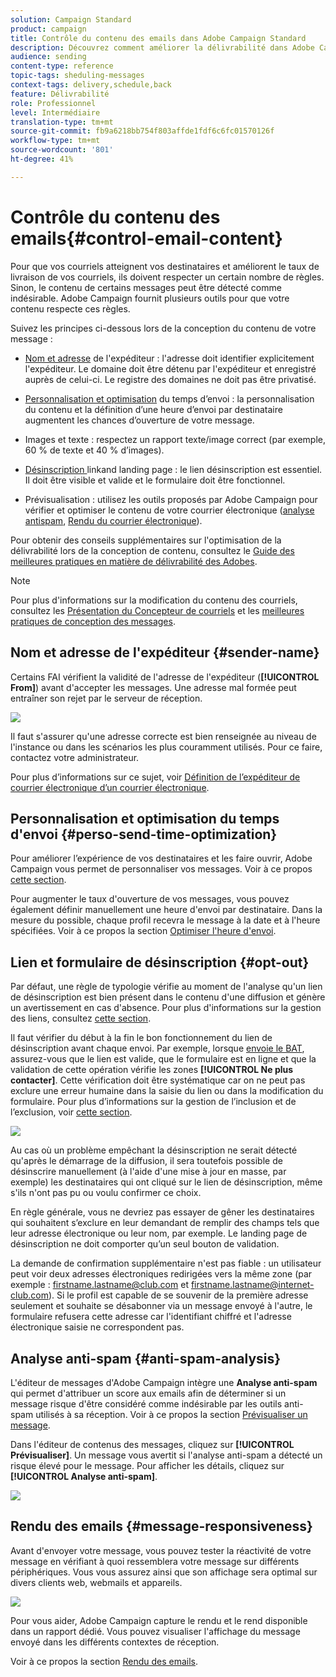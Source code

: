 ```yaml
---
solution: Campaign Standard
product: campaign
title: Contrôle du contenu des emails dans Adobe Campaign Standard
description: Découvrez comment améliorer la délivrabilité dans Adobe Campaign Standard en modifiant le contenu de vos emails.
audience: sending
content-type: reference
topic-tags: sheduling-messages
context-tags: delivery,schedule,back
feature: Délivrabilité
role: Professionnel
level: Intermédiaire
translation-type: tm+mt
source-git-commit: fb9a6218bb754f803affde1fdf6c6fc01570126f
workflow-type: tm+mt
source-wordcount: '801'
ht-degree: 41%

---
```



# Contrôle du contenu des emails{#control-email-content}

<!--TO KEEP because specific to Campaign-->

Pour que vos courriels atteignent vos destinataires et améliorent le taux de livraison de vos courriels, ils doivent respecter un certain nombre de règles. Sinon, le contenu de certains messages peut être détecté comme indésirable. Adobe Campaign fournit plusieurs outils pour que votre contenu respecte ces règles.

Suivez les principes ci-dessous lors de la conception du contenu de votre message :

* [Nom et adresse](#sender-name) de l&#39;expéditeur : l&#39;adresse doit identifier explicitement l&#39;expéditeur. Le domaine doit être détenu par l&#39;expéditeur et enregistré auprès de celui-ci. Le registre des domaines ne doit pas être privatisé.

   <!--**Subject**: Avoid excessive capitalization and punctuation, and words that are frequently used by spammers ("Win", "Free", etc.).-->
* [Personnalisation et optimisation](#perso-send-time-optimization) du temps d’envoi : la personnalisation du contenu et la définition d’une heure d’envoi par destinataire augmentent les chances d’ouverture de votre message.
* Images et texte : respectez un rapport texte/image correct (par exemple, 60 % de texte et 40 % d’images).
* [Désinscription ](#opt-out) linkand landing page : le lien désinscription est essentiel. Il doit être visible et valide et le formulaire doit être fonctionnel.
* Prévisualisation : utilisez les outils proposés par Adobe Campaign pour vérifier et optimiser le contenu de votre courrier électronique ([analyse antispam](#anti-spam-analysis), [Rendu du courrier électronique](#message-responsiveness)).

Pour obtenir des conseils supplémentaires sur l&#39;optimisation de la délivrabilité lors de la conception de contenu, consultez le [Guide des meilleures pratiques en matière de délivrabilité des Adobes](https://experienceleague.adobe.com/docs/deliverability-learn/deliverability-best-practice-guide/content-best-practices-for-optimal-delivery.html).

>[!NOTE]
>
>Pour plus d&#39;informations sur la modification du contenu des courriels, consultez les [Présentation du Concepteur de courriels](../../designing/using/designing-content-in-adobe-campaign.md) et les [meilleures pratiques de conception des messages](../../designing/using/designing-content-in-adobe-campaign.md#content-design-best-practices).

## Nom et adresse de l&#39;expéditeur {#sender-name}

Certains FAI vérifient la validité de l&#39;adresse de l&#39;expéditeur (**[!UICONTROL From]**) avant d&#39;accepter les messages. Une adresse mal formée peut entraîner son rejet par le serveur de réception.

![](assets/delivery_content_edition16.png)

Il faut s&#39;assurer qu&#39;une adresse correcte est bien renseignée au niveau de l&#39;instance ou dans les scénarios les plus couramment utilisés. Pour ce faire, contactez votre administrateur.

Pour plus d’informations sur ce sujet, voir [Définition de l’expéditeur de courrier électronique d’un courrier électronique](../../designing/using/subject-line.md#email-sender).

## Personnalisation et optimisation du temps d&#39;envoi {#perso-send-time-optimization}

Pour améliorer l’expérience de vos destinataires et les faire ouvrir, Adobe Campaign vous permet de personnaliser vos messages. Voir à ce propos [cette section](../../designing/using/personalization.md).

Pour augmenter le taux d&#39;ouverture de vos messages, vous pouvez également définir manuellement une heure d&#39;envoi par destinataire. Dans la mesure du possible, chaque profil recevra le message à la date et à l&#39;heure spécifiées. Voir à ce propos la section [Optimiser l&#39;heure d&#39;envoi](../../sending/using/optimizing-the-sending-time.md).

## Lien et formulaire de désinscription {#opt-out}

Par défaut, une règle de typologie vérifie au moment de l&#39;analyse qu&#39;un lien de désinscription est bien présent dans le contenu d&#39;une diffusion et génère un avertissement en cas d&#39;absence. Pour plus d&#39;informations sur la gestion des liens, consultez [cette section](../../designing/using/links.md).

Il faut vérifier du début à la fin le bon fonctionnement du lien de désinscription avant chaque envoi. Par exemple, lorsque [envoie le BAT](../../sending/using/sending-proofs.md), assurez-vous que le lien est valide, que le formulaire est en ligne et que la validation de cette opération vérifie les zones **[!UICONTROL Ne plus contacter]**. Cette vérification doit être systématique car on ne peut pas exclure une erreur humaine dans la saisie du lien ou dans la modification du formulaire. Pour plus d’informations sur la gestion de l’inclusion et de l’exclusion, voir [cette section](../../audiences/using/managing-opt-in-and-opt-out-in-campaign.md).

![](assets/optin_landingpage_3.png)

Au cas où un problème empêchant la désinscription ne serait détecté qu&#39;après le démarrage de la diffusion, il sera toutefois possible de désinscrire manuellement (à l&#39;aide d&#39;une mise à jour en masse, par exemple) les destinataires qui ont cliqué sur le lien de désinscription, même s&#39;ils n&#39;ont pas pu ou voulu confirmer ce choix.

En règle générale, vous ne devriez pas essayer de gêner les destinataires qui souhaitent s’exclure en leur demandant de remplir des champs tels que leur adresse électronique ou leur nom, par exemple. Le landing page de désinscription ne doit comporter qu’un seul bouton de validation.

La demande de confirmation supplémentaire n&#39;est pas fiable : un utilisateur peut voir deux adresses électroniques redirigées vers la même zone (par exemple : firstname.lastname@club.com et firstname.lastname@internet-club.com). Si le profil est capable de se souvenir de la première adresse seulement et souhaite se désabonner via un message envoyé à l&#39;autre, le formulaire refusera cette adresse car l&#39;identifiant chiffré et l&#39;adresse électronique saisie ne correspondent pas.

## Analyse anti-spam {#anti-spam-analysis}

L&#39;éditeur de messages d&#39;Adobe Campaign intègre une **Analyse anti-spam** qui permet d&#39;attribuer un score aux emails afin de déterminer si un message risque d&#39;être considéré comme indésirable par les outils anti-spam utilisés à sa réception. Voir à ce propos la section [Prévisualiser un message](../../sending/using/previewing-messages.md).

Dans l&#39;éditeur de contenus des messages, cliquez sur **[!UICONTROL Prévisualiser]**. Un message vous avertit si l&#39;analyse anti-spam a détecté un risque élevé pour le message. Pour afficher les détails, cliquez sur **[!UICONTROL Analyse anti-spam]**.

![](assets/sending_anti-spam_analysis.png)

## Rendu des emails {#message-responsiveness}

Avant d&#39;envoyer votre message, vous pouvez tester la réactivité de votre message en vérifiant à quoi ressemblera votre message sur différents périphériques. Vous vous assurez ainsi que son affichage sera optimal sur divers clients web, webmails et appareils.

![](assets/inbox_rendering_report_3.png)

Pour vous aider, Adobe Campaign capture le rendu et le rend disponible dans un rapport dédié. Vous pouvez visualiser l&#39;affichage du message envoyé dans les différents contextes de réception.

Voir à ce propos la section [Rendu des emails](../../sending/using/email-rendering.md).